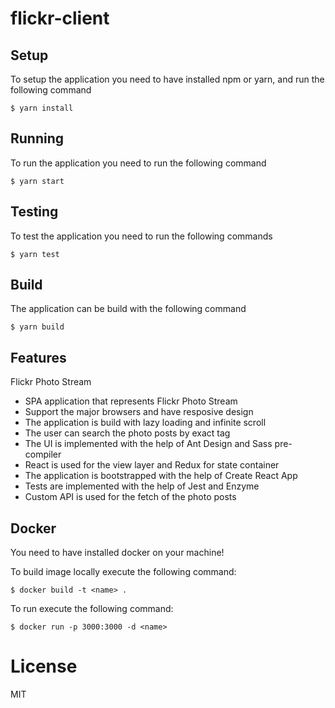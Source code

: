 # flickr-client

## Setup

To setup the application you need to have installed npm or yarn, and run the following command

```
$ yarn install
```

## Running

To run the application you need to run the following command

```
$ yarn start
```

## Testing

To test the application you need to run the following commands

```
$ yarn test
```

## Build

The application can be build with the following command

```
$ yarn build
```

## Features

Flickr Photo Stream

- SPA application that represents Flickr Photo Stream
- Support the major browsers and have resposive design
- The application is build with lazy loading and infinite scroll
- The user can search the photo posts by exact tag
- The UI is implemented with the help of Ant Design and Sass pre-compiler
- React is used for the view layer and Redux for state container
- The application is bootstrapped with the help of Create React App
- Tests are implemented with the help of Jest and Enzyme
- Custom API is used for the fetch of the photo posts

## Docker

You need to have installed docker on your machine!

To build image locally execute the following command:

```
$ docker build -t <name> .
```

To run execute the following command:

```
$ docker run -p 3000:3000 -d <name>
```

# License

MIT
